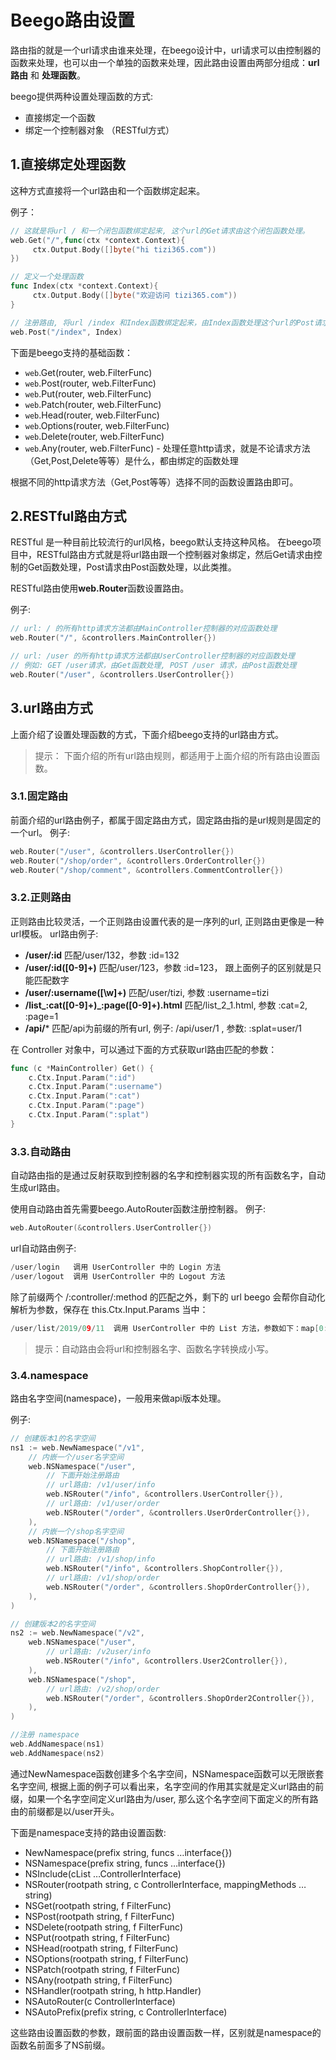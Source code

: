 # Beego路由设置

路由指的就是一个url请求由谁来处理，在beego设计中，url请求可以由控制器的函数来处理，也可以由一个单独的函数来处理，因此路由设置由两部分组成：**url路由** 和 **处理函数**。

beego提供两种设置处理函数的方式:

- 直接绑定一个函数
- 绑定一个控制器对象 （RESTful方式）

## 1.直接绑定处理函数

这种方式直接将一个url路由和一个函数绑定起来。

例子：

```go
// 这就是将url / 和一个闭包函数绑定起来, 这个url的Get请求由这个闭包函数处理。
web.Get("/",func(ctx *context.Context){
     ctx.Output.Body([]byte("hi tizi365.com"))
})

// 定义一个处理函数
func Index(ctx *context.Context){
     ctx.Output.Body([]byte("欢迎访问 tizi365.com"))
}

// 注册路由, 将url /index 和Index函数绑定起来，由Index函数处理这个url的Post请求
web.Post("/index", Index)
```

下面是beego支持的基础函数：

- `web`.Get(router, web.FilterFunc)
- `web`.Post(router, web.FilterFunc)
- `web`.Put(router, web.FilterFunc)
- `web`.Patch(router, web.FilterFunc)
- `web`.Head(router, web.FilterFunc)
- `web`.Options(router, web.FilterFunc)
- `web`.Delete(router, web.FilterFunc)
- `web`.Any(router, web.FilterFunc) - 处理任意http请求，就是不论请求方法（Get,Post,Delete等等）是什么，都由绑定的函数处理

根据不同的http请求方法（Get,Post等等）选择不同的函数设置路由即可。

## 2.RESTful路由方式

RESTful 是一种目前比较流行的url风格，beego默认支持这种风格。
在beego项目中，RESTful路由方式就是将url路由跟一个控制器对象绑定，然后Get请求由控制的Get函数处理，Post请求由Post函数处理，以此类推。

RESTful路由使用**web.Router**函数设置路由。

例子:

```go
// url: / 的所有http请求方法都由MainController控制器的对应函数处理
web.Router("/", &controllers.MainController{})

// url: /user 的所有http请求方法都由UserController控制器的对应函数处理
// 例如: GET /user请求，由Get函数处理, POST /user 请求，由Post函数处理
web.Router("/user", &controllers.UserController{})
```

## 3.url路由方式

上面介绍了设置处理函数的方式，下面介绍beego支持的url路由方式。

> 提示： 下面介绍的所有url路由规则，都适用于上面介绍的所有路由设置函数。

### 3.1.固定路由

前面介绍的url路由例子，都属于固定路由方式，固定路由指的是url规则是固定的一个url。
例子:

```go
web.Router("/user", &controllers.UserController{})
web.Router("/shop/order", &controllers.OrderController{})
web.Router("/shop/comment", &controllers.CommentController{})
```

### 3.2.正则路由

正则路由比较灵活，一个正则路由设置代表的是一序列的url, 正则路由更像是一种url模板。
url路由例子:

- **/user/:id**
  匹配/user/132，参数 :id=132
- **/user/:id([0-9]+)**
  匹配/user/123，参数 :id=123， 跟上面例子的区别就是只能匹配数字
- **/user/:username([\w]+)**
  匹配/user/tizi, 参数 :username=tizi
- **/list_:cat([0-9]+)_:page([0-9]+).html**
  匹配/list_2_1.html, 参数 :cat=2, :page=1
- **/api/***
  匹配/api为前缀的所有url, 例子: /api/user/1 , 参数: :splat=user/1

在 Controller 对象中，可以通过下面的方式获取url路由匹配的参数：

```go
func (c *MainController) Get() {
	c.Ctx.Input.Param(":id")
	c.Ctx.Input.Param(":username")
	c.Ctx.Input.Param(":cat")
	c.Ctx.Input.Param(":page")
	c.Ctx.Input.Param(":splat")
}
```

### 3.3.自动路由

自动路由指的是通过反射获取到控制器的名字和控制器实现的所有函数名字，自动生成url路由。

使用自动路由首先需要beego.AutoRouter函数注册控制器。
例子:

```go
web.AutoRouter(&controllers.UserController{})
```

url自动路由例子:

```go
/user/login   调用 UserController 中的 Login 方法
/user/logout  调用 UserController 中的 Logout 方法
```

除了前缀两个 /:controller/:method 的匹配之外，剩下的 url beego 会帮你自动化解析为参数，保存在 this.Ctx.Input.Params 当中：

```go
/user/list/2019/09/11  调用 UserController 中的 List 方法，参数如下：map[0:2019 1:09 2:11]
```

> 提示：自动路由会将url和控制器名字、函数名字转换成小写。

### 3.4.namespace

路由名字空间(namespace)，一般用来做api版本处理。

例子:

```go
// 创建版本1的名字空间
ns1 := web.NewNamespace("/v1",
    // 内嵌一个/user名字空间
    web.NSNamespace("/user",
        // 下面开始注册路由
        // url路由: /v1/user/info
        web.NSRouter("/info", &controllers.UserController{}),
        // url路由: /v1/user/order
        web.NSRouter("/order", &controllers.UserOrderController{}),
    ),
    // 内嵌一个/shop名字空间
    web.NSNamespace("/shop",
        // 下面开始注册路由
        // url路由: /v1/shop/info
        web.NSRouter("/info", &controllers.ShopController{}),
        // url路由: /v1/shop/order
        web.NSRouter("/order", &controllers.ShopOrderController{}),
    ),
)

// 创建版本2的名字空间
ns2 := web.NewNamespace("/v2",
    web.NSNamespace("/user",
        // url路由: /v2user/info
        web.NSRouter("/info", &controllers.User2Controller{}),
    ),
    web.NSNamespace("/shop",
        // url路由: /v2/shop/order
        web.NSRouter("/order", &controllers.ShopOrder2Controller{}),
    ),
)

//注册 namespace
web.AddNamespace(ns1)
web.AddNamespace(ns2)
```

通过NewNamespace函数创建多个名字空间，NSNamespace函数可以无限嵌套名字空间, 根据上面的例子可以看出来，名字空间的作用其实就是定义url路由的前缀，如果一个名字空间定义url路由为/user, 那么这个名字空间下面定义的所有路由的前缀都是以/user开头。

下面是namespace支持的路由设置函数:

- NewNamespace(prefix string, funcs …interface{})
- NSNamespace(prefix string, funcs …interface{})
- NSInclude(cList …ControllerInterface)
- NSRouter(rootpath string, c ControllerInterface, mappingMethods …string)
- NSGet(rootpath string, f FilterFunc)
- NSPost(rootpath string, f FilterFunc)
- NSDelete(rootpath string, f FilterFunc)
- NSPut(rootpath string, f FilterFunc)
- NSHead(rootpath string, f FilterFunc)
- NSOptions(rootpath string, f FilterFunc)
- NSPatch(rootpath string, f FilterFunc)
- NSAny(rootpath string, f FilterFunc)
- NSHandler(rootpath string, h http.Handler)
- NSAutoRouter(c ControllerInterface)
- NSAutoPrefix(prefix string, c ControllerInterface)

这些路由设置函数的参数，跟前面的路由设置函数一样，区别就是namespace的函数名前面多了NS前缀。